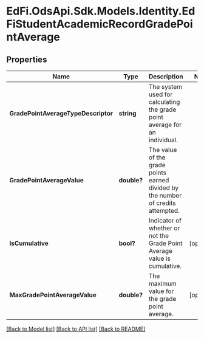 # EdFi.OdsApi.Sdk.Models.Identity.EdFiStudentAcademicRecordGradePointAverage
## Properties

Name | Type | Description | Notes
------------ | ------------- | ------------- | -------------
**GradePointAverageTypeDescriptor** | **string** | The system used for calculating the grade point average for an individual. | 
**GradePointAverageValue** | **double?** | The value of the grade points earned divided by the number of credits attempted. | 
**IsCumulative** | **bool?** | Indicator of whether or not the Grade Point Average value is cumulative. | [optional] 
**MaxGradePointAverageValue** | **double?** | The maximum value for the grade point average. | [optional] 

[[Back to Model list]](../README.md#documentation-for-models) [[Back to API list]](../README.md#documentation-for-api-endpoints) [[Back to README]](../README.md)

